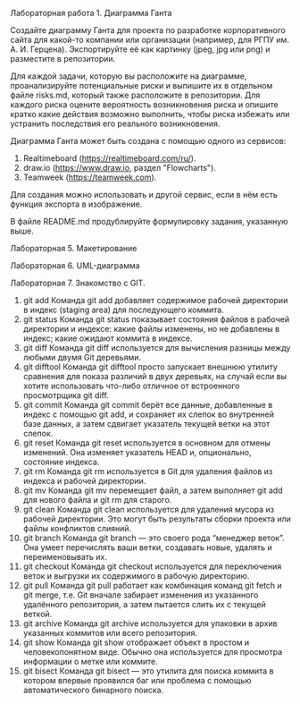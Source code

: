 Лабораторная работа 1. Диаграмма Ганта

Создайте диаграмму Ганта для проекта по разработке корпоративного сайта для какой-то компании или организации (например, для РГПУ им. А. И. Герцена). Экспортируйте её как картинку (jpeg, jpg или png) и разместите в репозитории. 

Для каждой задачи, которую вы расположите на диаграмме, проанализируйте потенциальные риски и выпишите их в отдельном файле risks.md, который также расположите в репозитории. Для каждого риска оцените вероятность возникновения риска и опишите кратко какие действия возможно выполнить, чтобы риска избежать или устранить последствия его реального возникновения.

Диаграмма Ганта может быть создана с помощью одного из сервисов: 
1. Realtimeboard (https://realtimeboard.com/ru/).
2. draw.io (https://www.draw.io, раздел "Flowcharts").
3. Teamweek (https://teamweek.com).

Для создания можно использовать и другой сервис, если в нём есть функция экспорта в изображение.

В файле README.md продублируйте формулировку задания, указанную выше.

Лабораторная 5. Макетирование

Лабораторная 6. UML-диаграмма

Лабораторная 7. Знакомство с GIT.
1) git add
Команда git add добавляет содержимое рабочей директории в индекс (staging area) для последующего коммита.
2) git status
Команда git status показывает состояния файлов в рабочей директории и индексе: какие файлы изменены, но не добавлены в индекс; какие ожидают коммита в индексе.
3) git diff
Команда git diff используется для вычисления разницы между любыми двумя Git деревьями.
4) git difftool
Команда git difftool просто запускает внешнюю утилиту сравнения для показа различий в двух деревьях, на случай если вы хотите использовать что-либо отличное от встроенного просмотрщика git diff.
5) git commit
Команда git commit берёт все данные, добавленные в индекс с помощью git add, и сохраняет их слепок во внутренней базе данных, а затем сдвигает указатель текущей ветки на этот слепок.
6) git reset
Команда git reset используется в основном для отмены изменений. Она изменяет указатель HEAD и, опционально, состояние индекса.
7) git rm
Команда git rm используется в Git для удаления файлов из индекса и рабочей директории.
8) git mv
Команда git mv перемещает файл, а затем выполняет git add для нового файла и git rm для старого.
9) git clean
Команда git clean используется для удаления мусора из рабочей директории. Это могут быть результаты сборки проекта или файлы конфликтов слияний.
10) git branch
Команда git branch — это своего рода “менеджер веток”. Она умеет перечислять ваши ветки, создавать новые, удалять и переименовывать их.
11) git checkout
Команда git checkout используется для переключения веток и выгрузки их содержимого в рабочую директорию.
12) git pull
Команда git pull работает как комбинация команд git fetch и git merge, т.е. Git вначале забирает изменения из указанного удалённого репозитория, а затем пытается слить их с текущей веткой.
13) git archive
Команда git archive используется для упаковки в архив указанных коммитов или всего репозитория.
14) git show
Команда git show отображает объект в простом и человекопонятном виде. Обычно она используется для просмотра информации о метке или коммите.
15) git bisect
Команда git bisect — это утилита для поиска коммита в котором впервые проявился баг или проблема с помощью автоматического бинарного поиска.

